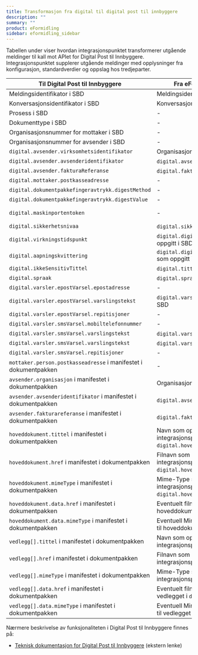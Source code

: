 ```yaml
---
title: Transformasjon fra digital til digital post til innbyggere
description: ""
summary: ""
product: eFormidling
sidebar: eformidling_sidebar
---
```


Tabellen under viser hvordan integrasjonspunktet transformerer utgående meldinger til kall mot APIet for Digital Post
til Innbyggere. Integrasjonspunktet supplerer utgående meldinger med opplysninger fra konfigurasjon, standardverdier og
oppslag hos tredjeparter.

| Til Digital Post til Innbyggere                                  | Fra eFormidling `digital` melding                                                          | Fra konfigurasjon      | Fra standardverdi                                                                                                                                                                                                                  |
|------------------------------------------------------------------|--------------------------------------------------------------------------------------------|------------------------|------------------------------------------------------------------------------------------------------------------------------------------------------------------------------------------------------------------------------------|
| Meldingsidentifikator i SBD                                      | Meldingsidentifikator i SBD                                                                | -                      | -                                                                                                                                                                                                                                  |
| Konversasjonsidentifikator i SBD                                 | Konversasjonsidentifikator i SBD                                                           | -                      | -                                                                                                                                                                                                                                  |
| Prosess i SBD                                                    | -                                                                                          | -                      | `urn:fdc:digdir.no:2020:profile:egovernment:innbyggerpost:digital:ver1.0`                                                                                                                                                          |
| Dokumenttype i SBD                                               | -                                                                                          | -                      | `urn:fdc:digdir.no:2020:innbyggerpost:xsd::innbyggerpost##urn:fdc:digdir.no:2020:innbyggerpost:schema:digital::1.0`                                                                                                                |
| Organisasjonsnummer for mottaker i SBD                           | -                                                                                          | -                      | Postkassens organisasjonsnummer hentes fra KRR gitt mottakers fødselsnummer                                                                                                                                                        |
| Organisasjonsnummer for avsender i SBD                           | -                                                                                          | `difi.move.org.number` | -                                                                                                                                                                                                                                  |
| `digital.avsender.virksomhetsidentifikator`                      | Organisasjonsnummer for avsender i SBD                                                     | `difi.move.org.number` | -                                                                                                                                                                                                                                  |
| `digital.avsender.avsenderidentifikator`                         | `digital.avsenderId` som oppgitt i SBD                                                     | -                      | -                                                                                                                                                                                                                                  |
| `digital.avsender.fakturaReferanse`                              | `digital.fakturaReferanse` som oppgitt i SBD                                               | -                      | -                                                                                                                                                                                                                                  |
| `digital.mottaker.postkasseadresse`                              | -                                                                                          | -                      | Hentes fra KRR gitt mottakers fødselsnummer                                                                                                                                                                                        |
| `digital.dokumentpakkefingeravtrykk.digestMethod`                | -                                                                                          | -                      | `http://www.w3.org/2001/04/xmlenc#sha256`                                                                                                                                                                                          |
| `digital.dokumentpakkefingeravtrykk.digestValue`                 | -                                                                                          | -                      | Base64-enkodet SHA256 av dokumentpakken                                                                                                                                                                                            |
| `digital.maskinportentoken`                                      | -                                                                                          | -                      | Integrasjonspunktet bygger, signerer (med virksomhetssertifikatet konfigurert for integrasjonspunktet) og sender autorisasjonsforespørsel for avsenders organisasjonsnummer. Returnert autorisasjonstoken fra Maskinporten brukes. |
| `digital.sikkerhetsnivaa`                                        | `digital.sikkerhetsnivaa` som oppgitt i SBD                                                | -                      | -                                                                                                                                                                                                                                  |
| `digital.virkningstidspunkt`                                     | `digital.digitalPostInfo.virkningsdato` som oppgitt i SBD                                  | -                      | -                                                                                                                                                                                                                                  |
| `digital.aapningskvittering`                                     | `digital.digitalPostInfo.aapningskvittering` som oppgitt i SBD                             | -                      | -                                                                                                                                                                                                                                  |
| `digital.ikkeSensitivTittel`                                     | `digital.tittel` som oppgitt i SBD                                                         | -                      | -                                                                                                                                                                                                                                  |
| `digital.spraak`                                                 | `digital.spraak` som oppgitt i SBD                                                         | -                      | -                                                                                                                                                                                                                                  |
| `digital.varsler.epostVarsel.epostadresse`                       | -                                                                                          | -                      | Hentes fra KRR gitt mottakers fødselsnummer                                                                                                                                                                                        |
| `digital.varsler.epostVarsel.varslingstekst`                     | `digital.varsler.epostTekst` som oppgitt i SBD                                             | -                      | -                                                                                                                                                                                                                                  |
| `digital.varsler.epostVarsel.repitisjoner`                       | -                                                                                          | -                      | Med en gang og etter 7 dager                                                                                                                                                                                                       |
| `digital.varsler.smsVarsel.mobiltelefonnummer`                   | -                                                                                          | -                      | Hentes fra KRR gitt mottakers fødselsnummer                                                                                                                                                                                        |
| `digital.varsler.smsVarsel.varslingstekst`                       | `digital.varsler.smsTekst` som oppgitt i SBD                                               | -                      | -                                                                                                                                                                                                                                  |
| `digital.varsler.smsVarsel.varslingstekst`                       | `digital.varsler.smsTekst` som oppgitt i SBD                                               | -                      | -                                                                                                                                                                                                                                  |
| `digital.varsler.smsVarsel.repitisjoner`                         | -                                                                                          | -                      | Med en gang og etter 7 dager                                                                                                                                                                                                       |
| `mottaker.person.postkasseadresse` i manifestet i dokumentpakken | -                                                                                          | -                      | Hentes fra KRR gitt mottakers fødselsnummer                                                                                                                                                                                        |
| `avsender.organisasjon` i manifestet i dokumentpakken            | Organisasjonsnummer for avsender i SBD                                                     | -                      | -                                                                                                                                                                                                                                  |
| `avsender.avsenderidentifikator` i manifestet i dokumentpakken   | `digital.avsenderId` som oppgitt i SBD                                                     | -                      | -                                                                                                                                                                                                                                  |
| `avsender.fakturareferanse` i manifestet i dokumentpakken        | `digital.fakturaReferanse` som oppgitt i SBD                                               | -                      | -                                                                                                                                                                                                                                  |
| `hoveddokument.tittel` i manifestet i dokumentpakken             | Navn som oppgitt ved opplasting til integrasjonspunktet (for `digital.hoveddokument`)      | -                      | -                                                                                                                                                                                                                                  |
| `hoveddokument.href` i manifestet i dokumentpakken               | Filnavn som oppgitt ved opplasting til integrasjonspunktet (for `digital.hoveddokument`)   | -                      | -                                                                                                                                                                                                                                  |
| `hoveddokument.mimeType` i manifestet i dokumentpakken           | Mime-Type som oppgitt ved opplasting til integrasjonspunktet (for `digital.hoveddokument`) | -                      | -                                                                                                                                                                                                                                  |
| `hoveddokument.data.href` i manifestet i dokumentpakken          | Eventuelt filnavn for metadatafil referert til hoveddokument i `digital.metadataFiler`     | -                      | -                                                                                                                                                                                                                                  |
| `hoveddokument.data.mimeType` i manifestet i dokumentpakken      | Eventuell Mime-Type for metadatafil referert til hoveddokument i `digital.metadataFiler`   | -                      | -                                                                                                                                                                                                                                  |
| `vedlegg[].tittel` i manifestet i dokumentpakken                 | Navn som oppgitt ved opplasting til integrasjonspunktet                                    | -                      | -                                                                                                                                                                                                                                  |
| `vedlegg[].href` i manifestet i dokumentpakken                   | Filnavn som oppgitt ved opplasting til integrasjonspunktet                                 | -                      | -                                                                                                                                                                                                                                  |
| `vedlegg[].mimeType` i manifestet i dokumentpakken               | Mime-Type som oppgitt ved opplasting til integrasjonspunktet                               | -                      | -                                                                                                                                                                                                                                  |
| `vedlegg[].data.href` i manifestet i dokumentpakken              | Eventuelt filnavn for metadatafil referert til vedlegget i `digital.metadataFiler`         | -                      | -                                                                                                                                                                                                                                  |
| `vedlegg[].data.mimeType` i manifestet i dokumentpakken          | Eventuell Mime-Type for metadatafil referert til vedlegget i `digital.metadataFiler`       | -                      | -                                                                                                                                                                                                                                  |

Nærmere beskrivelse av funksjonaliteten i Digital Post til Innbyggere finnes på:

- [Teknisk dokumentasjon for Digital Post til Innbyggere](/dpi_nyinfrastruktur) (ekstern lenke)

